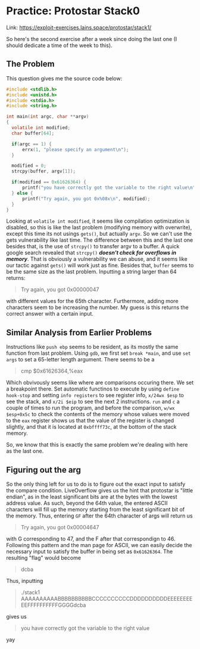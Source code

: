 # Practice: Protostar Stack0

Link: https://exploit-exercises.lains.space/protostar/stack1/

So here's the second exercise after a week since doing the last one (I should dedicate a time of the week to this).


## The Problem

This question gives me the source code below:  

```C
#include <stdlib.h>
#include <unistd.h>
#include <stdio.h>
#include <string.h>

int main(int argc, char **argv)
{
  volatile int modified;
  char buffer[64];

  if(argc == 1) {
      errx(1, "please specify an argument\n");
  }

  modified = 0;
  strcpy(buffer, argv[1]);

  if(modified == 0x61626364) {
      printf("you have correctly got the variable to the right value\n");
  } else {
      printf("Try again, you got 0x%08x\n", modified);
  }
}
```

Looking at `volatile int modified`, it seems like compilation optimization is disabled, so this is like the last problem (modifying memory with overwrite), except this time its not usings `gets()`, but actually `argv`. So we can't use the gets vulnerability like last time. The difference between this and the last one besides that, is the use of `strcpy()` to transfer argv to a buffer. A quick google search revealed that `strcpy()` ***doesn't check for overflows in memory***. That is obviously a vulnerability we can abuse, and it seems like our tactic against `gets()` will work just as fine. Besides that, `buffer` seems to be the same size as the last problem. Inputting a string larger than 64 returns:

>Try again, you got 0x00000047

with different values for the 65th character. Furthermore, adding more characters seem to be increasing the number. My guess is this returns the correct answer with a certain input. 

## Similar Analysis from Earlier Problems

Instructions like `push ebp` seems to be resident, as its mostly the same function from last problem. Using `gdb`, we first set `break *main`, and use `set args` to set a 65-letter length argument. There seems to be a 

>cmp $0x61626364,%eax

Which obvivously seems like where are comparisons occuring there. We set a breakpoint there. Set automatic functinos to execute by using `define hook-stop` and setting `info registers` to see register info, `x/24wx $esp` to see the stack, and `x/2i $eip` to see the next 2 instructions. `run` and `c` a couple of times to run the program, and before the comparison, `w/wx $esp+0x5c` to check the contents of the memory whose values were moved to the `eax` register shows us that the value of the register is changed slightly, and that it is located at `0xbffff73c`, at the bottom of the stack memory.

So, we know that this is exactly the same problem we're dealing with here as the last one.

## Figuring out the arg

So the only thing left for us to do is to figure out the exact input to satisfy the compare condition. LiveOverflow gives us the hint that protostar is "little endian", as in the least significant bits are at the bytes with the lowest address value. As such, beyond the 64th value, the entered ASCII characters will fill up the memory starting from the least significant bit of the memory. Thus, entering `GF` after the 64th character of args will return us

>Try again, you got 0x00004647

with G corresponding to 47, and the F after that correspondign to 46. Following this pattern and the man page for ASCII, we can easily decide the necessary input to satisfy the buffer in being set as `0x61626364`. The resulting "flag" would become 

>dcba

Thus, inputting 

>./stack1 AAAAAAAAAABBBBBBBBBBCCCCCCCCCCDDDDDDDDDDEEEEEEEEEEFFFFFFFFFFGGGGdcba

gives us

>you have correctly got the variable to the right value

yay

